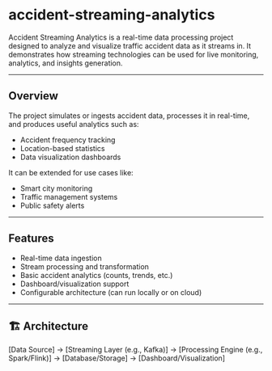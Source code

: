 # accident-streaming-analytics


Accident Streaming Analytics is a real-time data processing project designed to analyze and visualize traffic accident data as it streams in. It demonstrates how streaming technologies can be used for live monitoring, analytics, and insights generation.

---

##  Overview

The project simulates or ingests accident data, processes it in real-time, and produces useful analytics such as:
- Accident frequency tracking
- Location-based statistics
- Data visualization dashboards

It can be extended for use cases like:
- Smart city monitoring
- Traffic management systems
- Public safety alerts

---

##  Features

- Real-time data ingestion  
- Stream processing and transformation  
- Basic accident analytics (counts, trends, etc.)  
- Dashboard/visualization support  
- Configurable architecture (can run locally or on cloud)

---

## 🏗 Architecture

[Data Source] → [Streaming Layer (e.g., Kafka)] → [Processing Engine (e.g., Spark/Flink)] → [Database/Storage] → [Dashboard/Visualization]
